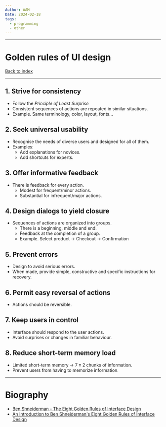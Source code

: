 ```yaml
---
Author: AAM
Date: 2024-02-18
tags:
  - programming
  - other
---
```


---
# Golden rules of UI design

[Back to index](../GUI.md)

---

## 1. Strive for consistency

- Follow the *Principle of Least Surprise*
- Consistent sequences of actions are repeated in similar situations.
- Example. Same terminology, color, layout, fonts...
## 2. Seek universal usability

- Recognise the needs of diverse users and designed for all of them.
- Examples:
	- Add explanations for novices.
	- Add shortcuts for experts.

## 3. Offer informative feedback

- There is feedback for every action.
	- Modest for frequent/minor actions.
	- Substantial for infrequent/major actions.
## 4. Design dialogs to yield closure

- Sequences of actions are organized into groups.
	- There is a beginning, middle and end.
	- Feedback at the completion of a group.
	- Example. Select product -> Checkout -> Confirmation

## 5. Prevent errors

- Design to avoid serious errors.
- When made, provide simple, constructive and specific instructions for recovery.

## 6. Permit easy reversal of actions

- Actions should be reversible.
## 7. Keep users in control

- Interface should respond to the user actions.
- Avoid surprises or changes in familiar behaviour.

## 8. Reduce short-term memory load

- Limited short-term memory -> $7 \pm 2$ chunks of information.
- Prevent users from having to memorize information.

---

# Biography

- [Ben Shneiderman - The Eight Golden Rules of Interface Design](https://www.cs.umd.edu/~ben/goldenrules.html)
- [An Introduction to Ben Shneiderman's Eight Golden Rules of Interface Design](https://es.slideshare.net/jochen_wolters/an-introduction-to-ben-shneidermans-eight-golden-rules-of-interface-design)
